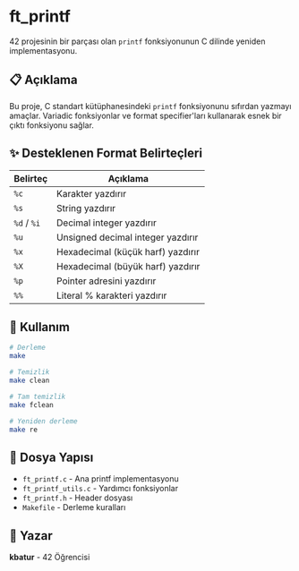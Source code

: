 # ft_printf

42 projesinin bir parçası olan `printf` fonksiyonunun C dilinde yeniden implementasyonu.

## 📋 Açıklama

Bu proje, C standart kütüphanesindeki `printf` fonksiyonunu sıfırdan yazmayı amaçlar. Variadic fonksiyonlar ve format specifier'ları kullanarak esnek bir çıktı fonksiyonu sağlar.

## ✨ Desteklenen Format Belirteçleri

| Belirteç | Açıklama |
|----------|----------|
| `%c` | Karakter yazdırır |
| `%s` | String yazdırır |
| `%d` / `%i` | Decimal integer yazdırır |
| `%u` | Unsigned decimal integer yazdırır |
| `%x` | Hexadecimal (küçük harf) yazdırır |
| `%X` | Hexadecimal (büyük harf) yazdırır |
| `%p` | Pointer adresini yazdırır |
| `%%` | Literal % karakteri yazdırır |

## 🚀 Kullanım

```bash
# Derleme
make

# Temizlik
make clean

# Tam temizlik
make fclean

# Yeniden derleme
make re
```

## 📁 Dosya Yapısı

- `ft_printf.c` - Ana printf implementasyonu
- `ft_printf_utils.c` - Yardımcı fonksiyonlar
- `ft_printf.h` - Header dosyası
- `Makefile` - Derleme kuralları

## 👤 Yazar

**kbatur** - 42 Öğrencisi